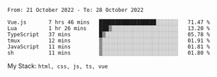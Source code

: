 <!--START_SECTION:waka-->

```text
From: 21 October 2022 - To: 28 October 2022

Vue.js       7 hrs 46 mins   ██████████████████░░░░░░░   71.47 %
Lua          1 hr 26 mins    ███▒░░░░░░░░░░░░░░░░░░░░░   13.20 %
TypeScript   37 mins         █▒░░░░░░░░░░░░░░░░░░░░░░░   05.78 %
tmux         12 mins         ▒░░░░░░░░░░░░░░░░░░░░░░░░   01.91 %
JavaScript   11 mins         ▒░░░░░░░░░░░░░░░░░░░░░░░░   01.81 %
sh           11 mins         ▒░░░░░░░░░░░░░░░░░░░░░░░░   01.80 %
```

<!--END_SECTION:waka-->
My Stack: `html, css, js, ts, vue`
